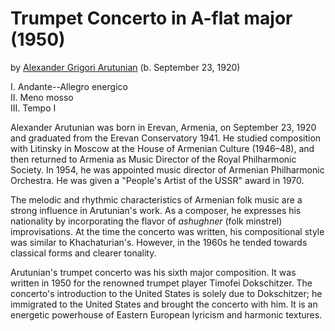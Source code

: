 # Trumpet Concerto in A-flat major (1950)

by [Alexander Grigori Arutunian](https://en.wikipedia.org/wiki/Alexander_Arutiunian) (b. September 23, 1920) 

I. Andante--Allegro energico  
II. Meno mosso  
III. Tempo I  

Alexander Arutunian was born in Erevan, Armenia, on September 23, 1920 and graduated from the Erevan Conservatory 1941. He studied composition with Litinsky in Moscow at the House of Armenian Culture (1946&ndash;48), and then returned to Armenia as Music Director of the Royal Philharmonic Society. In 1954, he was appointed music director of Armenian Philharmonic Orchestra. He was given a "People's Artist of the USSR" award in 1970.

The melodic and rhythmic characteristics of Armenian folk music are a strong influence in Arutunian's work. As a composer, he expresses his nationality by incorporating the flavor of *ashughner* (folk minstrel) improvisations. At the time the concerto was written, his compositional style was similar to Khachaturian's.  However, in the 1960s he tended towards classical forms and clearer tonality.

Arutunian's trumpet concerto was his sixth major composition. It was written in 1950 for the renowned trumpet player Timofei Dokschitzer. The concerto's introduction to the United States is solely due to Dokschitzer; he immigrated to the United States and brought the concerto with him. It is an energetic powerhouse of Eastern European lyricism and harmonic textures.
